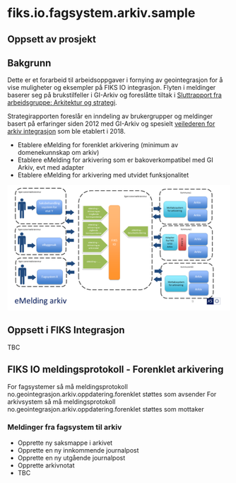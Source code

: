 # fiks.io.fagsystem.arkiv.sample

## Oppsett av prosjekt

## Bakgrunn
Dette er et forarbeid til arbeidsoppgaver i fornying av geointegrasjon for å vise muligheter og eksempler på FIKS IO integrasjon.
Flyten i meldinger baserer seg på brukstilfeller i GI-Arkiv og foreslåtte tiltak i [Sluttrapport fra arbeidsgruppe: Arkitektur og strategi](http://geointegrasjon.no/sluttrapport-fra-arbeidsgruppe-arkitektur-og-strategi/). 

Strategirapporten foreslår en inndeling av brukergrupper og meldinger basert på erfaringer siden 2012 med GI-Arkiv og spesielt [veilederen for arkiv integrasjon](http://geointegrasjon.no/arkiv/veileder-arkiv/veileder-arkiv-for-leverandor-av-klientsystem/veileder-for-gi-arkiv-integrasjon/) som ble etablert i 2018.

- Etablere eMelding for forenklet arkivering (minimum av domenekunnskap om arkiv)
- Etablere eMelding for arkivering som er bakoverkompatibel med GI Arkiv, evt med adapter
- Etablere eMelding for arkivering med utvidet funksjonalitet

![Skisse overordnet arkitektur](ks.fiks.io.fagsystem.arkiv.sample/doc/eMeldingArkiv.png)

 ## Oppsett i FIKS Integrasjon
TBC

## FIKS IO meldingsprotokoll - Forenklet arkivering
For fagsystemer så må meldingsprotokoll no.geointegrasjon.arkiv.oppdatering.forenklet støttes som avsender
For arkivsystem så må meldingsprotokoll no.geointegrasjon.arkiv.oppdatering.forenklet støttes som mottaker

### Meldinger fra fagsystem til arkiv
- Opprette ny saksmappe i arkivet
- Opprette en ny innkommende journalpost
- Opprette en ny utgående journalpost
- Opprette arkivnotat
- TBC
